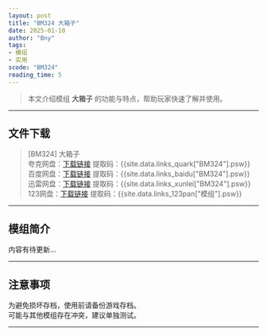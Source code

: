 ```yaml
---
layout: post
title: "BM324 大箱子"
date: 2025-01-10
author: "Bny"
tags: 
- 模组
- 实用
scode: "BM324"
reading_time: 5
---
```


> 本文介绍模组 **大箱子** 的功能与特点，帮助玩家快速了解并使用。

---

## 文件下载

> [BM324] 大箱子  
夸克网盘：[下载链接]({{site.data.links_quark["BM324"].url}}) 提取码：{{site.data.links_quark["BM324"].psw}}  
百度网盘：[下载链接]({{site.data.links_baidu["BM324"].url}}) 提取码：{{site.data.links_baidu["BM324"].psw}}  
迅雷网盘：[下载链接]({{site.data.links_xunlei["BM324"].url}}) 提取码：{{site.data.links_xunlei["BM324"].psw}}  
123网盘：[下载链接]({{site.data.links_123pan["模组"].url}}) 提取码：{{site.data.links_123pan["模组"].psw}}  

---

## 模组简介

>  
内容有待更新...  

---

## 注意事项

>  
为避免损坏存档，使用前请备份游戏存档。  
可能与其他模组存在冲突，建议单独测试。  

---


